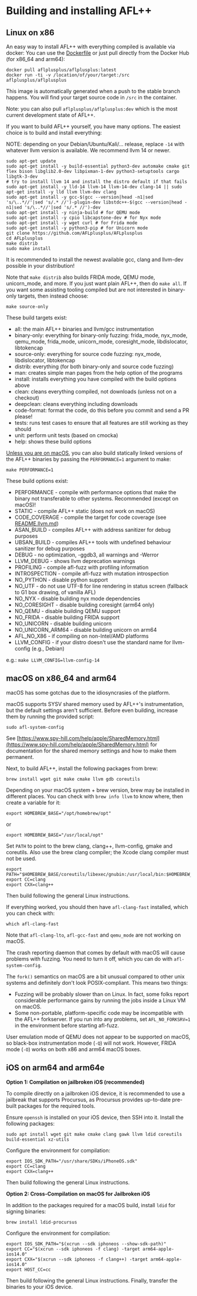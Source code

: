 # Building and installing AFL++

## Linux on x86

An easy way to install AFL++ with everything compiled is available via docker:
You can use the [Dockerfile](../Dockerfile) or just pull directly from the
Docker Hub (for x86_64 and arm64):

```shell
docker pull aflplusplus/aflplusplus:latest
docker run -ti -v /location/of/your/target:/src aflplusplus/aflplusplus
```

This image is automatically generated when a push to the stable branch happens.
You will find your target source code in `/src` in the container.

Note: you can also pull `aflplusplus/aflplusplus:dev` which is the most current
development state of AFL++.

If you want to build AFL++ yourself, you have many options. The easiest choice
is to build and install everything:

NOTE: depending on your Debian/Ubuntu/Kali/... release, replace `-14` with
whatever llvm version is available. We recommend llvm 14 or newer.

```shell
sudo apt-get update
sudo apt-get install -y build-essential python3-dev automake cmake git flex bison libglib2.0-dev libpixman-1-dev python3-setuptools cargo libgtk-3-dev
# try to install llvm 14 and install the distro default if that fails
sudo apt-get install -y lld-14 llvm-14 llvm-14-dev clang-14 || sudo apt-get install -y lld llvm llvm-dev clang
sudo apt-get install -y gcc-$(gcc --version|head -n1|sed 's/\..*//'|sed 's/.* //')-plugin-dev libstdc++-$(gcc --version|head -n1|sed 's/\..*//'|sed 's/.* //')-dev
sudo apt-get install -y ninja-build # for QEMU mode
sudo apt-get install -y cpio libcapstone-dev # for Nyx mode
sudo apt-get install -y wget curl # for Frida mode
sudo apt-get install -y python3-pip # for Unicorn mode
git clone https://github.com/AFLplusplus/AFLplusplus
cd AFLplusplus
make distrib
sudo make install
```

It is recommended to install the newest available gcc, clang and llvm-dev
possible in your distribution!

Note that `make distrib` also builds FRIDA mode, QEMU mode, unicorn_mode, and
more. If you just want plain AFL++, then do `make all`. If you want some
assisting tooling compiled but are not interested in binary-only targets, then
instead choose:

```shell
make source-only
```

These build targets exist:

* all: the main AFL++ binaries and llvm/gcc instrumentation
* binary-only: everything for binary-only fuzzing: frida_mode, nyx_mode,
  qemu_mode, frida_mode, unicorn_mode, coresight_mode, libdislocator,
  libtokencap
* source-only: everything for source code fuzzing: nyx_mode, libdislocator,
  libtokencap
* distrib: everything (for both binary-only and source code fuzzing)
* man: creates simple man pages from the help option of the programs
* install: installs everything you have compiled with the build options above
* clean: cleans everything compiled, not downloads (unless not on a checkout)
* deepclean: cleans everything including downloads
* code-format: format the code, do this before you commit and send a PR please!
* tests: runs test cases to ensure that all features are still working as they
  should
* unit: perform unit tests (based on cmocka)
* help: shows these build options

[Unless you are on macOS](https://developer.apple.com/library/archive/qa/qa1118/_index.html),
you can also build statically linked versions of the AFL++ binaries by passing
the `PERFORMANCE=1` argument to make:

```shell
make PERFORMANCE=1
```

These build options exist:

* PERFORMANCE - compile with performance options that make the binary not transferable to other systems. Recommended (except on macOS)!
* STATIC - compile AFL++ static (does not work on macOS)
* CODE_COVERAGE - compile the target for code coverage (see [README.llvm.md](../instrumentation/README.llvm.md))
* ASAN_BUILD - compiles AFL++ with address sanitizer for debug purposes
* UBSAN_BUILD - compiles AFL++ tools with undefined behaviour sanitizer for debug purposes
* DEBUG - no optimization, -ggdb3, all warnings and -Werror
* LLVM_DEBUG - shows llvm deprecation warnings
* PROFILING - compile afl-fuzz with profiling information
* INTROSPECTION - compile afl-fuzz with mutation introspection
* NO_PYTHON - disable python support
* NO_UTF - do not use UTF-8 for line rendering in status screen (fallback to G1 box drawing, of vanilla AFL)
* NO_NYX - disable building nyx mode dependencies
* NO_CORESIGHT - disable building coresight (arm64 only)
* NO_QEMU - disable building QEMU support
* NO_FRIDA - disable building FRIDA support
* NO_UNICORN - disable building unicorn
* NO_UNICORN_ARM64 - disable building unicorn on arm64
* AFL_NO_X86 - if compiling on non-Intel/AMD platforms
* LLVM_CONFIG - if your distro doesn't use the standard name for llvm-config (e.g., Debian)

e.g.: `make LLVM_CONFIG=llvm-config-14`

## macOS on x86_64 and arm64

macOS has some gotchas due to the idiosyncrasies of the platform.

macOS supports SYSV shared memory used by AFL++'s instrumentation, but the
default settings aren't sufficient. Before even building, increase
them by running the provided script:

```shell
sudo afl-system-config
```

See
[https://www.spy-hill.com/help/apple/SharedMemory.html](https://www.spy-hill.com/help/apple/SharedMemory.html)
for documentation for the shared memory settings and how to make them permanent.

Next, to build AFL++, install the following packages from brew:

```shell
brew install wget git make cmake llvm gdb coreutils
```

Depending on your macOS system + brew version, brew may be installed in different places.
You can check with `brew info llvm` to know where, then create a variable for it:

```shell
export HOMEBREW_BASE="/opt/homebrew/opt"
```

or

```shell
export HOMEBREW_BASE="/usr/local/opt"
```

Set `PATH` to point to the brew clang, clang++, llvm-config, gmake and coreutils.
Also use the brew clang compiler; the Xcode clang compiler must not be used.

```shell
export PATH="$HOMEBREW_BASE/coreutils/libexec/gnubin:/usr/local/bin:$HOMEBREW_BASE/llvm/bin:$PATH"
export CC=clang
export CXX=clang++
```

Then build following the general Linux instructions.

If everything worked, you should then have `afl-clang-fast` installed, which you can check with:

```shell
which afl-clang-fast
```

Note that `afl-clang-lto`, `afl-gcc-fast` and `qemu_mode` are not working on macOS.

The crash reporting daemon that comes by default with macOS will cause
problems with fuzzing. You need to turn it off, which you can do with `afl-system-config`.

The `fork()` semantics on macOS are a bit unusual compared to other unix systems
and definitely don't look POSIX-compliant. This means two things:

  - Fuzzing will be probably slower than on Linux. In fact, some folks report
    considerable performance gains by running the jobs inside a Linux VM on
    macOS.
  - Some non-portable, platform-specific code may be incompatible with the AFL++
    forkserver. If you run into any problems, set `AFL_NO_FORKSRV=1` in the
    environment before starting afl-fuzz.

User emulation mode of QEMU does not appear to be supported on macOS, so
black-box instrumentation mode (`-Q`) will not work. However, FRIDA mode (`-O`)
works on both x86 and arm64 macOS boxes.

## iOS on arm64 and arm64e

**Option 1: Compilation on jailbroken iOS (recommended)**

To compile directly on a jailbroken iOS device, it is recommended to use a jailbreak that supports Procursus,
as Procursus provides up-to-date pre-built packages for the required tools.

Ensure `openssh` is installed on your iOS device, then SSH into it.
Install the following packages:

```shell
sudo apt install wget git make cmake clang gawk llvm ldid coreutils build-essential xz-utils
```

Configure the environment for compilation:

```shell
export IOS_SDK_PATH="/usr/share/SDKs/iPhoneOS.sdk"
export CC=clang
export CXX=clang++
```

Then build following the general Linux instructions.

**Option 2: Cross-Compilation on macOS for Jailbroken iOS**

In addition to the packages required for a macOS build, install `ldid` for signing binaries:

```shell
brew install ldid-procursus
```

Configure the environment for compilation:

```shell
export IOS_SDK_PATH="$(xcrun --sdk iphoneos --show-sdk-path)"
export CC="$(xcrun --sdk iphoneos -f clang) -target arm64-apple-ios14.0"
export CXX="$(xcrun --sdk iphoneos -f clang++) -target arm64-apple-ios14.0"
export HOST_CC=cc
```

Then build following the general Linux instructions.
Finally, transfer the binaries to your iOS device.
